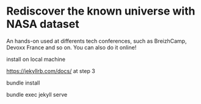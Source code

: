 # Rediscover the known universe with NASA dataset

An hands-on used at differents tech conferences, such as BreizhCamp, Devoxx France and so on. You can also do it online!


install on local machine

https://jekyllrb.com/docs/
at step 3

bundle install

bundle exec jekyll serve
